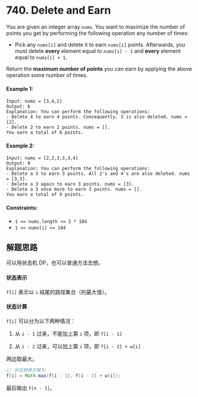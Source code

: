 # 740. Delete and Earn
You are given an integer array `nums`. You want to maximize the number of points you get by performing the following operation any number of times:

+ Pick any ``nums[i]`` and delete it to earn `nums[i]` points. Afterwards, you must delete **every** element equal to `nums[i] - 1` and **every** element equal to `nums[i] + 1`.

Return the **maximum number of points** you can earn by applying the above operation some number of times.

#### Example 1:

```
Input: nums = [3,4,2]
Output: 6
Explanation: You can perform the following operations:
- Delete 4 to earn 4 points. Consequently, 3 is also deleted. nums = [2].
- Delete 2 to earn 2 points. nums = [].
You earn a total of 6 points.
```

#### Example 2:

```
Input: nums = [2,2,3,3,3,4]
Output: 9
Explanation: You can perform the following operations:
- Delete a 3 to earn 3 points. All 2's and 4's are also deleted. nums = [3,3].
- Delete a 3 again to earn 3 points. nums = [3].
- Delete a 3 once more to earn 3 points. nums = [].
You earn a total of 9 points.
``` 

#### Constraints:

+ `1 <= nums.length <= 2 * 104`
+ `1 <= nums[i] <= 104`

## 解题思路

可以用状态机 DP，也可以普通方法去想。

#### 状态表示

`f[i]` 表示以 `i` 结尾的路径集合（的最大值）。

#### 状态计算

`f[i]` 可以分为以下两种情况：

1. 从 `i - 1` 过来，不能加上第 `i` 项，即 `f[i - 1]`

2. 从 `i - 2` 过来，可以加上第 `i` 项，即 `f[i - 2] + w[i]`

两边取最大。

```java
// 状态转移方程为
f[i] = Math.max(f[i - 1], f[i - 2] + w[i]);
```

最后输出 `f[n - 1]`。
